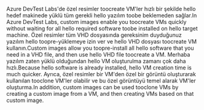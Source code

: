<span data-ttu-id="4d699-101">Azure DevTest Labs'de özel resimler toocreate VM'ler hızlı bir şekilde hello hedef makinede yüklü tüm gerekli hello yazılım toobe beklemeden sağlar.</span><span class="sxs-lookup"><span data-stu-id="4d699-101">In Azure DevTest Labs, custom images enable you toocreate VMs quickly without waiting for all hello required software toobe installed on hello target machine.</span></span> <span data-ttu-id="4d699-102">Özel resimler tüm VHD dosyasında gereksinim duyduğunuz yazılım hello toopre-yüklemeye izin ver ve hello VHD dosyası toocreate VM kullanın.</span><span class="sxs-lookup"><span data-stu-id="4d699-102">Custom images allow you toopre-install all hello software that you need in a VHD file, and then use hello VHD file toocreate a VM.</span></span> <span data-ttu-id="4d699-103">Merhaba yazılım zaten yüklü olduğundan hello VM oluşturulma zamanı çok daha hızlı.</span><span class="sxs-lookup"><span data-stu-id="4d699-103">Because hello software is already installed, hello VM creation time is much quicker.</span></span> <span data-ttu-id="4d699-104">Ayrıca, özel resimler bir VM'den özel bir görüntü oluşturarak kullanılan tooclone VM'ler olabilir ve bu özel görüntüyü temel alarak VM'ler oluşturma.</span><span class="sxs-lookup"><span data-stu-id="4d699-104">In addition, custom images can be used tooclone VMs by creating a custom image from a VM, and then creating VMs based on that custom image.</span></span>
